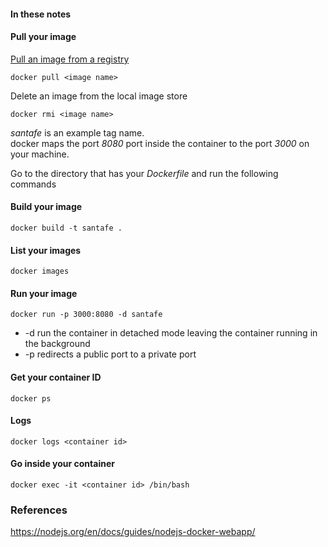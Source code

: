
#### In these notes

#### Pull your image

[Pull an image from a registry](https://docs.docker.com/engine/reference/commandline/pull/)

```
docker pull <image name>
```

Delete an image from the local image store

```
docker rmi <image name>
```

*santafe* is an example tag name.   
docker maps the port *8080* port inside the container to the port *3000* on your machine.

Go to the directory that has your *Dockerfile* and run the following commands

#### Build your image

```
docker build -t santafe .
```

#### List your images

```
docker images
```

#### Run your image

```
docker run -p 3000:8080 -d santafe
```

* -d run the container in detached mode leaving the container running in the background
* -p redirects a public port to a private port

#### Get your container ID

```
docker ps
```

#### Logs

```
docker logs <container id>
```

#### Go inside your container

```
docker exec -it <container id> /bin/bash
```

### References

https://nodejs.org/en/docs/guides/nodejs-docker-webapp/
